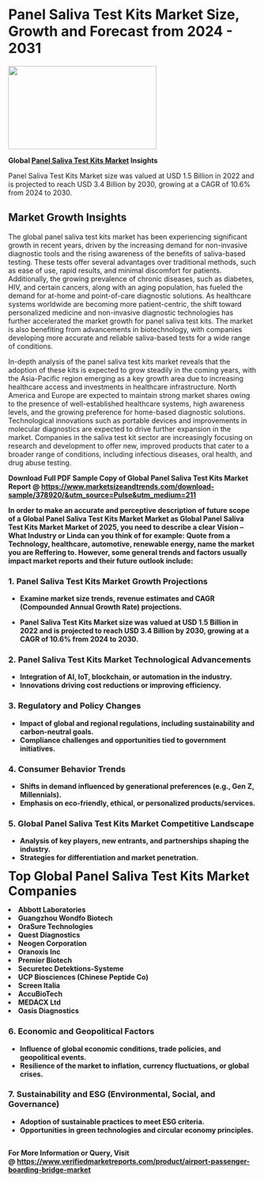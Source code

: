 <H1>Panel Saliva Test Kits Market Size, Growth and Forecast from 2024 - 2031</H1><img class="aligncenter size-medium wp-image-584254" src="https://thirdeyenews.in/wp-content/uploads/2024/09/Global-Market-Research-300x168.jpeg" alt="" width="300" height="168" /><p><strong>Global&nbsp;<a href="https://www.marketsizeandtrends.com/download-sample/378920/&amp;utm_source=Pulse&amp;utm_medium=211">Panel Saliva Test Kits Market</a> Insights</strong></p><p>Panel Saliva Test Kits Market size was valued at USD 1.5 Billion in 2022 and is projected to reach USD 3.4 Billion by 2030, growing at a CAGR of 10.6% from 2024 to 2030.</p><p><h2>Market Growth Insights</h2> <p>The global panel saliva test kits market has been experiencing significant growth in recent years, driven by the increasing demand for non-invasive diagnostic tools and the rising awareness of the benefits of saliva-based testing. These tests offer several advantages over traditional methods, such as ease of use, rapid results, and minimal discomfort for patients. Additionally, the growing prevalence of chronic diseases, such as diabetes, HIV, and certain cancers, along with an aging population, has fueled the demand for at-home and point-of-care diagnostic solutions. As healthcare systems worldwide are becoming more patient-centric, the shift toward personalized medicine and non-invasive diagnostic technologies has further accelerated the market growth for panel saliva test kits. The market is also benefiting from advancements in biotechnology, with companies developing more accurate and reliable saliva-based tests for a wide range of conditions.</p> <p><strong></strong></p> <p>In-depth analysis of the panel saliva test kits market reveals that the adoption of these kits is expected to grow steadily in the coming years, with the Asia-Pacific region emerging as a key growth area due to increasing healthcare access and investments in healthcare infrastructure. North America and Europe are expected to maintain strong market shares owing to the presence of well-established healthcare systems, high awareness levels, and the growing preference for home-based diagnostic solutions. Technological innovations such as portable devices and improvements in molecular diagnostics are expected to drive further expansion in the market. Companies in the saliva test kit sector are increasingly focusing on research and development to offer new, improved products that cater to a broader range of conditions, including infectious diseases, oral health, and drug abuse testing. <p><strong></p><p><span class=""><strong>Download Full PDF Sample Copy of Global Panel Saliva Test Kits Market Report</strong> @ <a href="https://www.marketsizeandtrends.com/download-sample/378920/&amp;utm_source=Pulse&amp;utm_medium=211" target="_blank">https://www.marketsizeandtrends.com/download-sample/378920/&amp;utm_source=Pulse&amp;utm_medium=211</a></span></p><p>In order to make an accurate and perceptive description of future scope of a Global&nbsp;Panel Saliva Test Kits Market Market as Global&nbsp;Panel Saliva Test Kits Market Market of 2025, you need to describe a clear Vision &ndash; What Industry or Linda can you think of for example: Quote from a Technology, healthcare, automotive, renewable energy, name the market you are Reffering to. However, some general trends and factors usually impact market reports and their future outlook include:</p><h3>1.&nbsp;<strong>Panel Saliva Test Kits Market Growth Projections</strong></h3><ul><li>Examine market size trends, revenue estimates and CAGR (Compounded Annual Growth Rate) projections.</li><li><p>Panel Saliva Test Kits Market size was valued at USD 1.5 Billion in 2022 and is projected to reach USD 3.4 Billion by 2030, growing at a CAGR of 10.6% from 2024 to 2030.</p></li></ul><h3>2.&nbsp;<strong>Panel Saliva Test Kits Market Technological Advancements</strong></h3><ul><li>Integration of AI, IoT, blockchain, or automation in the industry.</li><li>Innovations driving cost reductions or improving efficiency.</li></ul><h3>3.&nbsp;<strong>Regulatory and Policy Changes</strong></h3><ul><li>Impact of global and regional regulations, including sustainability and carbon-neutral goals.</li><li>Compliance challenges and opportunities tied to government initiatives.</li></ul><h3>4.&nbsp;<strong>Consumer Behavior Trends</strong></h3><ul><li>Shifts in demand influenced by generational preferences (e.g., Gen Z, Millennials).</li><li>Emphasis on eco-friendly, ethical, or personalized products/services.</li></ul><h3>5.&nbsp;<strong>Global Panel Saliva Test Kits Market Competitive Landscape</strong></h3><ul><li>Analysis of key players, new entrants, and partnerships shaping the industry.</li><li>Strategies for differentiation and market penetration.</li></ul><p data-pm-slice="1 1 []"><span style="color: inherit; font-family: inherit; font-size: 25px;">Top Global Panel Saliva Test Kits Market Companies</span></p><div class="" data-test-id=""><p><li>Abbott Laboratories</li><li> Guangzhou Wondfo Biotech</li><li> OraSure Technologies</li><li> Quest Diagnostics</li><li> Neogen Corporation</li><li> Oranoxis Inc</li><li> Premier Biotech</li><li> Securetec Detektions-Systeme</li><li> UCP Biosciences (Chinese Peptide Co)</li><li> Screen Italia</li><li> AccuBioTech</li><li> MEDACX Ltd</li><li> Oasis Diagnostics</li></p></div><h3>6.&nbsp;<strong>Economic and Geopolitical Factors</strong></h3><ul><li>Influence of global economic conditions, trade policies, and geopolitical events.</li><li>Resilience of the market to inflation, currency fluctuations, or global crises.</li></ul><h3>7.&nbsp;<strong>Sustainability and ESG (Environmental, Social, and Governance)</strong></h3><ul><li>Adoption of sustainable practices to meet ESG criteria.</li><li>Opportunities in green technologies and circular economy principles.</li></ul><h2><strong style="font-size: 14px;">For More Information or Query, Visit @&nbsp;</strong><a style="background-color: #ffffff; font-size: 14px;" href="https://www.marketsizeandtrends.com/report/panel-saliva-test-kits-market/" target="_blank">https://www.verifiedmarketreports.com/product/airport-passenger-boarding-bridge-market</a></h2>
